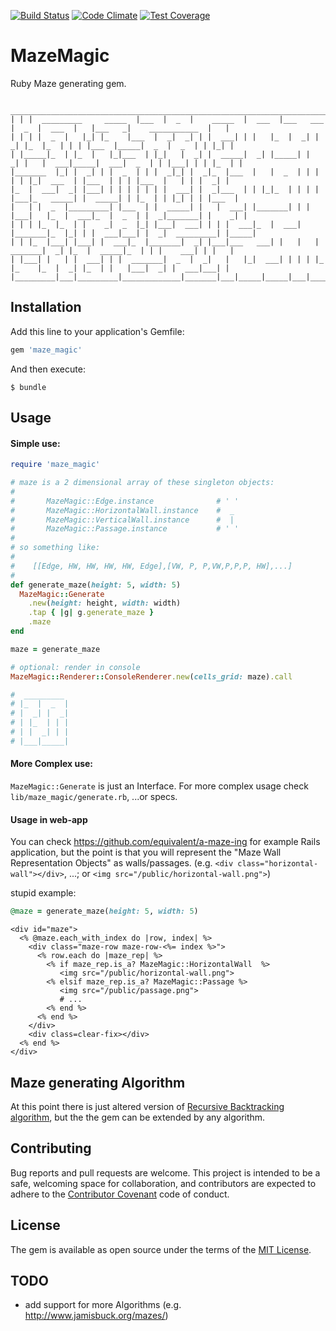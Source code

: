 [![Build Status](https://travis-ci.org/equivalent/maze_magic.svg)](https://travis-ci.org/equivalent/maze_magic)
[![Code Climate](https://codeclimate.com/github/equivalent/maze_magic/badges/gpa.svg)](https://codeclimate.com/github/equivalent/maze_magic)
[![Test Coverage](https://codeclimate.com/github/equivalent/maze_magic/badges/coverage.svg)](https://codeclimate.com/github/equivalent/maze_magic/coverage)

# MazeMagic

Ruby Maze generating gem.

```
 _______________________________________________________________________________________________________________________ 
| | |  _________     _____  |___  |  _  |    _____  |  ___  |___   ___  |  _  |  ___  |   |___   _|    ___________  |   |
| | | |  _  |   |_| |_    |___  |  _|  _| | |  ___| | |   |_  |  _| |  _| |_  |_  | | | |___  |_____|  _  |  _  | | |_| |
| |_____|_  | |_  |   |_|___  | |_|   |  _| |  _____|  _| |_____| |  _| |   |  ___|_____|  ___|  _  | | |___| | | |_  | |
|_______  |_| |  _| | |  _  | | |  _|_| |  _|_  |___  |   |  _  | | |   | | |_|  ___  | |___  | | | |___  |   | | |  _| |
|_  |  ___|  _| |___| | | | | | | |  ___| |  _|___  | | |_|_  | | | | |___|_   _____| |  _____| | |_  | | |_| | | |___  |
|   | |  _  |_________| |___  | |  _____| |   |  ___| |_______| | | |___|   |_  |  ___|_  |  _  | |  _|_______| |    _| |
| | | |_  |_  | |    _|  _  |_| |___|  ___| | | |  ___|_  |  ___| |_______|_  |_| | |  ___|___| |  _|  _________| |_____|
| | |_  |___| |___| |  ___|_  |_______|  _| |___|___   ___| |   |   |  _______|  _| |_  |  _____|_  | | |    ___| | |   |
| |___| |   | |  ___| | |  _______|  _  |  _|   |   |_|  ___| | | | |_  |_    |_  |  _| |_  | |   |___|  _| |  ___|___| |
|_________|___|_________|_____________|_______|___|_____|_____|___|_________|_____|_________|___|_________|_____________|
```

## Installation

Add this line to your application's Gemfile:

```ruby
gem 'maze_magic'
```

And then execute:

    $ bundle

## Usage

#### Simple use:

```ruby
require 'maze_magic'

# maze is a 2 dimensional array of these singleton objects:
#
#       MazeMagic::Edge.instance              # ' '
#       MazeMagic::HorizontalWall.instance    #  _
#       MazeMagic::VerticalWall.instance      #  |
#       MazeMagic::Passage.instance           # ' '
#
# so something like:
#
#    [[Edge, HW, HW, HW, HW, Edge],[VW, P, P,VW,P,P,P, HW],...]
#
def generate_maze(height: 5, width: 5)
  MazeMagic::Generate
    .new(height: height, width: width)
    .tap { |g| g.generate_maze }
    .maze
end

maze = generate_maze

# optional: render in console
MazeMagic::Renderer::ConsoleRenderer.new(cells_grid: maze).call

#  _________ 
# |_  |  _  |
# |  _| |  _|
# | |_  | | |
# | |  _| | |
# |___|_____|

```

#### More Complex use:

`MazeMagic::Generate` is just an Interface. For more complex usage check
`lib/maze_magic/generate.rb`, ...or specs.

#### Usage in web-app

You can check https://github.com/equivalent/a-maze-ing for example Rails
application, but the point is that you will represent the "Maze Wall Representation
Objects" as walls/passages. (e.g. `<div class="horizontal-wall"></div>`, ...;
or `<img src="/public/horizontal-wall.png">`)

stupid example:

```ruby
@maze = generate_maze(height: 5, width: 5)
```

```erb
<div id="maze">
  <% @maze.each_with_index do |row, index| %>
    <div class="maze-row maze-row-<%= index %>">
      <% row.each do |maze_rep| %>
        <% if maze_rep.is_a? MazeMagic::HorizontalWall  %>
           <img src="/public/horizontal-wall.png">
        <% elsif maze_rep.is_a? MazeMagic::Passage %>
           <img src="/public/passage.png">
           # ...
        <% end %>
      <% end %>
    </div>
    <div class=clear-fix></div>
  <% end %>
</div>
```

## Maze generating Algorithm

At this point there is just altered version of [Recursive Backtracking
algorithm](http://weblog.jamisbuck.org/2010/12/27/maze-generation-recursive-backtracking),
but the the gem can be extended by any algorithm.


## Contributing

Bug reports and pull requests are welcome. This project is intended to be a safe, welcoming space for collaboration, and contributors are expected to adhere to the [Contributor Covenant](contributor-covenant.org) code of conduct.


## License

The gem is available as open source under the terms of the [MIT License](http://opensource.org/licenses/MIT).

## TODO

* add support for more Algorithms (e.g. http://www.jamisbuck.org/mazes/)
